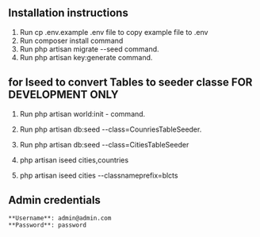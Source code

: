 ## Installation instructions

 1.  Run cp .env.example .env file to copy example file to .env
 2.  Run composer install command
 3.  Run php artisan migrate --seed command.
 4.  Run php artisan key:generate command.

 ## for Iseed to convert Tables to seeder classe FOR DEVELOPMENT ONLY
 1.  Run php artisan world:init - command.
 2.  Run php artisan db:seed --class=CounriesTableSeeder.
 3.  Run php artisan db:seed --class=CitiesTableSeeder

 4. php artisan iseed cities,countries
 5. php artisan iseed cities --classnameprefix=blcts


## Admin credentials

    **Username**: admin@admin.com
    **Password**: password